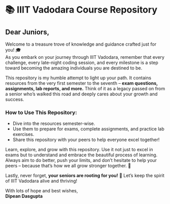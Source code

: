 # 📚 IIIT Vadodara Course Repository 

## Dear Juniors,  

Welcome to a treasure trove of knowledge and guidance crafted just for you! 🎓  
As you embark on your journey through IIIT Vadodara, remember that every challenge, every late-night coding session, and every milestone is a step toward becoming the amazing individuals you are destined to be.  

This repository is my humble attempt to light up your path. It contains resources from the very first semester to the seventh – **exam questions, assignments, lab reports, and more.** Think of it as a legacy passed on from a senior who’s walked this road and deeply cares about your growth and success.  

### How to Use This Repository:
- Dive into the resources semester-wise.
- Use them to prepare for exams, complete assignments, and practice lab exercises.
- Share this repository with your peers to help everyone excel together!  

Learn, explore, and grow with this repository. Use it not just to excel in exams but to understand and embrace the beautiful process of learning. Always aim to do better, push your limits, and don’t hesitate to help your peers – because that’s how we all grow stronger together. 💪  

Lastly, never forget, **your seniors are rooting for you!** 💖 Let’s keep the spirit of IIIT Vadodara alive and thriving!  

With lots of hope and best wishes,  
**Dipean Dasgupta**  
